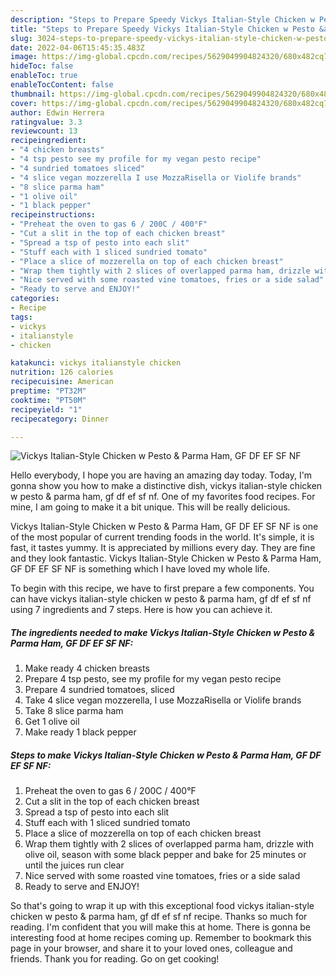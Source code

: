 ```yaml
---
description: "Steps to Prepare Speedy Vickys Italian-Style Chicken w Pesto &amp;amp; Parma Ham, GF DF EF SF NF"
title: "Steps to Prepare Speedy Vickys Italian-Style Chicken w Pesto &amp;amp; Parma Ham, GF DF EF SF NF"
slug: 3024-steps-to-prepare-speedy-vickys-italian-style-chicken-w-pesto-and-amp-parma-ham-gf-df-ef-sf-nf
date: 2022-04-06T15:45:35.483Z
image: https://img-global.cpcdn.com/recipes/5629049904824320/680x482cq70/vickys-italian-style-chicken-w-pesto-parma-ham-gf-df-ef-sf-nf-recipe-main-photo.jpg
hideToc: false
enableToc: true
enableTocContent: false
thumbnail: https://img-global.cpcdn.com/recipes/5629049904824320/680x482cq70/vickys-italian-style-chicken-w-pesto-parma-ham-gf-df-ef-sf-nf-recipe-main-photo.jpg
cover: https://img-global.cpcdn.com/recipes/5629049904824320/680x482cq70/vickys-italian-style-chicken-w-pesto-parma-ham-gf-df-ef-sf-nf-recipe-main-photo.jpg
author: Edwin Herrera
ratingvalue: 3.3
reviewcount: 13
recipeingredient:
- "4 chicken breasts"
- "4 tsp pesto see my profile for my vegan pesto recipe"
- "4 sundried tomatoes sliced"
- "4 slice vegan mozzerella I use MozzaRisella or Violife brands"
- "8 slice parma ham"
- "1 olive oil"
- "1 black pepper"
recipeinstructions:
- "Preheat the oven to gas 6 / 200C / 400°F"
- "Cut a slit in the top of each chicken breast"
- "Spread a tsp of pesto into each slit"
- "Stuff each with 1 sliced sundried tomato"
- "Place a slice of mozzerella on top of each chicken breast"
- "Wrap them tightly with 2 slices of overlapped parma ham, drizzle with olive oil, season with some black pepper and bake for 25 minutes or until the juices run clear"
- "Nice served with some roasted vine tomatoes, fries or a side salad"
- "Ready to serve and ENJOY!"
categories:
- Recipe
tags:
- vickys
- italianstyle
- chicken

katakunci: vickys italianstyle chicken 
nutrition: 126 calories
recipecuisine: American
preptime: "PT32M"
cooktime: "PT50M"
recipeyield: "1"
recipecategory: Dinner

---
```



![Vickys Italian-Style Chicken w Pesto &amp; Parma Ham, GF DF EF SF NF](https://img-global.cpcdn.com/recipes/5629049904824320/680x482cq70/vickys-italian-style-chicken-w-pesto-parma-ham-gf-df-ef-sf-nf-recipe-main-photo.jpg)

Hello everybody, I hope you are having an amazing day today. Today, I'm gonna show you how to make a distinctive dish, vickys italian-style chicken w pesto &amp; parma ham, gf df ef sf nf. One of my favorites food recipes. For mine, I am going to make it a bit unique. This will be really delicious.

Vickys Italian-Style Chicken w Pesto &amp; Parma Ham, GF DF EF SF NF is one of the most popular of current trending foods in the world. It's simple, it is fast, it tastes yummy. It is appreciated by millions every day. They are fine and they look fantastic. Vickys Italian-Style Chicken w Pesto &amp; Parma Ham, GF DF EF SF NF is something which I have loved my whole life.




To begin with this recipe, we have to first prepare a few components. You can have vickys italian-style chicken w pesto &amp; parma ham, gf df ef sf nf using 7 ingredients and 7 steps. Here is how you can achieve it.

<!--inarticleads1-->

##### The ingredients needed to make Vickys Italian-Style Chicken w Pesto &amp; Parma Ham, GF DF EF SF NF:

1. Make ready 4 chicken breasts
1. Prepare 4 tsp pesto, see my profile for my vegan pesto recipe
1. Prepare 4 sundried tomatoes, sliced
1. Take 4 slice vegan mozzerella, I use MozzaRisella or Violife brands
1. Take 8 slice parma ham
1. Get 1 olive oil
1. Make ready 1 black pepper




<!--inarticleads2-->

##### Steps to make Vickys Italian-Style Chicken w Pesto &amp; Parma Ham, GF DF EF SF NF:

1. Preheat the oven to gas 6 / 200C / 400°F
1. Cut a slit in the top of each chicken breast
1. Spread a tsp of pesto into each slit
1. Stuff each with 1 sliced sundried tomato
1. Place a slice of mozzerella on top of each chicken breast
1. Wrap them tightly with 2 slices of overlapped parma ham, drizzle with olive oil, season with some black pepper and bake for 25 minutes or until the juices run clear
1. Nice served with some roasted vine tomatoes, fries or a side salad
1. Ready to serve and ENJOY!



So that's going to wrap it up with this exceptional food vickys italian-style chicken w pesto &amp; parma ham, gf df ef sf nf recipe. Thanks so much for reading. I'm confident that you will make this at home. There is gonna be interesting food at home recipes coming up. Remember to bookmark this page in your browser, and share it to your loved ones, colleague and friends. Thank you for reading. Go on get cooking!
